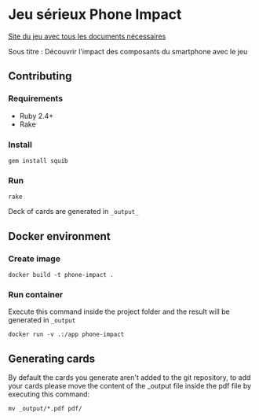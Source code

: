 # Jeu sérieux Phone Impact

[Site du jeu avec tous les documents nécessaires](https://learninglab.gitlabpages.inria.fr/serious-game/smartphone/index.html)

Sous titre : Découvrir l'impact des composants du smartphone avec le jeu



## Contributing

### Requirements

- Ruby 2.4+
- Rake

### Install

`gem install squib`

### Run

`rake`

Deck of cards are generated in `_output_`

## Docker environment

### Create image
```shell
docker build -t phone-impact .
```

### Run container
Execute this command inside the project folder and the result will be generated in `_output`
```shell
docker run -v .:/app phone-impact
```

## Generating cards
By default the cards you generate aren't added to the git repository, to add your cards please move the content of the _output file inside the pdf file by executing this command:
```shell
mv _output/*.pdf pdf/
```
